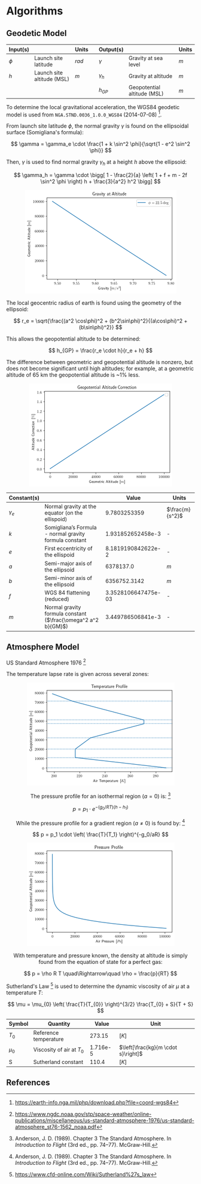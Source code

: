# Algorithms

## Geodetic Model

<center>

| Input(s) |                            | Units | | Output(s)  |                             | Units |
|----------|----------------------------|-------|-|------------|-----------------------------|-------|
| $\phi$   | Launch site latitude       | $rad$ | | $\gamma$   | Gravity at sea level        | $m$   |
| $h$      | Launch site altitude (MSL) | $m$   | | $\gamma_h$ | Gravity at altitude         | $m$   |
|          |                            |       | | $h_{GP}$   | Geopotential altitude (MSL) | $m$   |

</center>

To determine the local gravitational acceleration, the WGS84 geodetic model is used from `NGA.STND.0036_1.0.0_WGS84` (2014-07-08) [^wgs84].

 From launch site latitude $\phi$, the normal gravity $\gamma$ is found on the ellipsoidal surface (Somigliana's formula):

$$
    \gamma = \gamma_e \cdot \frac{1 + k \sin^2 \phi}{\sqrt{1 - e^2 \sin^2 \phi}}
$$

Then, $\gamma$ is used to find normal gravity $\gamma_h$ at a height $h$ above the ellipsoid:

$$
    \gamma_h = \gamma \cdot \bigg[ 1 - \frac{2}{a} \left( 1 + f + m - 2f \sin^2 \phi \right) h + \frac{3}{a^2} h^2 \bigg]
$$

<center>

![Gravity at Altitude](./fig/geodetic_gravity.png)

</center>

The local geocentric radius of earth is found using the geometry of the ellipsoid:

$$
    r_e = \sqrt{\frac{(a^2 \cos\phi)^2 + (b^2\sin\phi)^2}{(a\cos\phi)^2 + (b\sin\phi)^2}}
$$

This allows the geopotential altitude to be determined:

$$
    h_{GP} = \frac{r_e \cdot h}{r_e + h}
$$

The difference between geometric and geopotential altitude is nonzero, but does not become significant until high altitudes;
for example, at a geometric altitude of 65 km the geopotential altitude is ~1% less.

<center>

![Geopotential Altitude Correction](./fig/geodetic_geopotential_altitude.png)

</center>

<center>

| Constant(s) |                                                               | Value               | Units           |
|-------------|---------------------------------------------------------------|---------------------|-----------------|
| $\gamma_e$  | Normal gravity at the equator (on the ellispoid)              | 9.7803253359        | $\frac{m}{s^2}$ |
| $k$         | Somigliana’s Formula - normal gravity formula constant        | 1.931852652458e-3   | -               |
| $e$         | First eccentricity of the ellispoid                           | 8.1819190842622e-2  | -               |
| $a$         | Semi-major axis of the ellipsoid                              | 6378137.0           | $m$             |
| $b$         | Semi-minor axis of the ellipsoid                              | 6356752.3142        | $m$             |
| $f$         | WGS 84 flattening (reduced)                                   | 3.3528106647475e-03 | -               |
| $m$         | Normal gravity formula constant ($\frac{\omega^2 a^2 b}{GM}$) | 3.449786506841e-3   | -               |

</center>

## Atmosphere Model

US Standard Atmosphere 1976 [^us1976]

The temperature lapse rate is given across several zones:

<center>

![Temperature Profile](./fig/atmosphere_temperature.png)

The pressure profile for an isothermal region ($a = 0$) is: [^anderson_intro_to_flight]

$$
    p = p_1 \cdot e^{-(g_0/RT)(h-h_1)}
$$

While the pressure profile for a gradient region ($a \neq 0$) is found by: [^anderson_intro_to_flight]

$$
    p = p_1 \cdot \left( \frac{T}{T_1} \right)^{-g_0/aR}
$$

![Pressure Profile](./fig/atmosphere_pressure.png)

With temperature and pressure known, the density at altitude is simply found from the equation of state for a perfect gas:

$$
    p = \rho R T
    \quad\Rightarrow\quad
    \rho = \frac{p}{RT}
$$

</center>

Sutherland's Law [^sutherland] is used to determine the dynamic viscosity of air $\mu$ at a temperature $T$:

$$
    \mu = \mu_{0} \left( \frac{T}{T_{0}} \right)^{3/2} \frac{T_{0} + S}{T + S}
$$

<center>

| Symbol  | Quantity                  | Value    | Unit                                |
|---------|---------------------------|----------|-------------------------------------|
| $T_0$   | Reference temperature     | 273.15   | [$K$]                               |
| $\mu_0$ | Viscosity of air at $T_0$ | 1.716e-5 | $\left[\frac{kg}{m \cdot s}\right]$ |
| S       | Sutherland constant       | 110.4    | [$K$]                               |

</center>

## References

[^wgs84]: <https://earth-info.nga.mil/php/download.php?file=coord-wgs84>
[^us1976]: <https://www.ngdc.noaa.gov/stp/space-weather/online-publications/miscellaneous/us-standard-atmosphere-1976/us-standard-atmosphere_st76-1562_noaa.pdf>
[^anderson_intro_to_flight]: Anderson, J. D. (1989). Chapter 3 The Standard Atmosphere. In *Introduction to Flight* (3rd ed., pp. 74–77). McGraw-Hill.
[^sutherland]: <https://www.cfd-online.com/Wiki/Sutherland%27s_law>